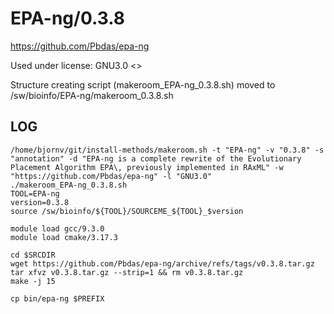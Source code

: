 EPA-ng/0.3.8
========================

<https://github.com/Pbdas/epa-ng>

Used under license:
GNU3.0
<>

Structure creating script (makeroom_EPA-ng_0.3.8.sh) moved to /sw/bioinfo/EPA-ng/makeroom_0.3.8.sh

LOG
---

    /home/bjornv/git/install-methods/makeroom.sh -t "EPA-ng" -v "0.3.8" -s "annotation" -d "EPA-ng is a complete rewrite of the Evolutionary Placement Algorithm EPA\, previously implemented in RAxML" -w "https://github.com/Pbdas/epa-ng" -l "GNU3.0"
    ./makeroom_EPA-ng_0.3.8.sh
    TOOL=EPA-ng
    version=0.3.8
    source /sw/bioinfo/${TOOL}/SOURCEME_${TOOL}_$version

    module load gcc/9.3.0
    module load cmake/3.17.3

    cd $SRCDIR
    wget https://github.com/Pbdas/epa-ng/archive/refs/tags/v0.3.8.tar.gz 
    tar xfvz v0.3.8.tar.gz --strip=1 && rm v0.3.8.tar.gz
    make -j 15

    cp bin/epa-ng $PREFIX
    
    





